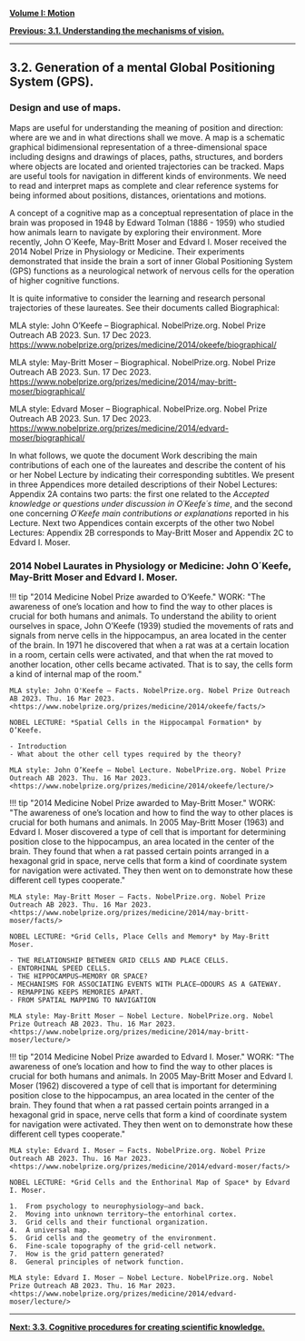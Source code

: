 
[**Volume I: Motion**](./volume-I.md)

[**Previous: 3.1.  Understanding the mechanisms of vision.**](./vol-I-chap-3-sect-1.md) 

***

## 3.2.  Generation of a mental Global Positioning System (GPS).

### Design and use of maps.

Maps are useful for understanding the meaning of position and direction: where are we and in what directions shall we move. A map is a schematic graphical bidimensional representation of a three-dimensional space including designs and drawings of places, paths, structures, and borders where objects are located and oriented trajectories can be tracked. Maps are useful tools for navigation in different kinds of environments. We need to read and interpret maps as complete and clear reference systems for being informed about positions, distances, orientations and motions.
 
A concept of a cognitive map as a conceptual representation of place in the brain was proposed in 1948 by Edward Tolman (1886 - 1959) who studied how animals learn to navigate by exploring their environment. More recently, John O´Keefe, May-Britt Moser and Edvard I. Moser received the 2014 Nobel Prize in Physiology or Medicine. Their experiments demonstrated that inside the brain a sort of inner Global Positioning System (GPS) functions as a neurological network of nervous cells for the operation of higher cognitive functions. 

It is quite informative to consider the learning and research personal trajectories of these laureates. See their documents called Biographical:

MLA style: John O’Keefe – Biographical. NobelPrize.org. Nobel Prize Outreach AB 2023. Sun. 17 Dec 2023. https://www.nobelprize.org/prizes/medicine/2014/okeefe/biographical/

MLA style: May-Britt Moser – Biographical. NobelPrize.org. Nobel Prize Outreach AB 2023. Sun. 17 Dec 2023. https://www.nobelprize.org/prizes/medicine/2014/may-britt-moser/biographical/

MLA style: Edvard Moser – Biographical. NobelPrize.org. Nobel Prize Outreach AB 2023. Sun. 17 Dec 2023. <https://www.nobelprize.org/prizes/medicine/2014/edvard-moser/biographical/>

In what follows, we quote the document Work describing the main contributions of each one of the laureates and describe the content of his or her Nobel Lecture by indicating their corresponding subtitles. We present in three Appendices more detailed descriptions of their Nobel Lectures: Appendix 2A contains two parts: the first one related to the *Accepted knowledge or questions under discussion in O´Keefe´s time*, and the second one concerning *O´Keefe main contributions or explanations* reported in his Lecture. Next two Appendices contain excerpts of the other two Nobel Lectures: Appendix 2B corresponds to May-Britt Moser and Appendix 2C to Edvard I. Moser.

### 2014 Nobel Laurates in Physiology or Medicine: John O´Keefe, May-Britt Moser and Edvard I. Moser.

!!! tip "2014 Medicine Nobel Prize awarded to O’Keefe."
	WORK: "The awareness of one’s location and how to find the way to other places is crucial for both humans and animals. To understand the ability to orient ourselves in space, John O’Keefe (1939) studied the movements of rats and signals from nerve cells in the hippocampus, an area located in the center of the brain. In 1971 he discovered that when a rat was at a certain location in a room, certain cells were activated, and that when the rat moved to another location, other cells became activated. That is to say, the cells form a kind of internal map of the room."

	MLA style: John O'Keefe – Facts. NobelPrize.org. Nobel Prize Outreach AB 2023. Thu. 16 Mar 2023. <https://www.nobelprize.org/prizes/medicine/2014/okeefe/facts/>

	NOBEL LECTURE: *Spatial Cells in the Hippocampal Formation* by O’Keefe.

	- Introduction
	- What about the other cell types required by the theory?

	MLA style: John O’Keefe – Nobel Lecture. NobelPrize.org. Nobel Prize Outreach AB 2023. Thu. 16 Mar 2023. <https://www.nobelprize.org/prizes/medicine/2014/okeefe/lecture/>

!!! tip "2014 Medicine Nobel Prize awarded to May-Britt Moser."
	WORK: "The awareness of one’s location and how to find the way to other places is crucial for both humans and animals. In 2005 May-Britt Moser (1963) and Edvard I. Moser discovered a type of cell that is important for determining position close to the hippocampus, an area located in the center of the brain. They found that when a rat passed certain points arranged in a hexagonal grid in space, nerve cells that form a kind of coordinate system for navigation were activated. They then went on to demonstrate how these different cell types cooperate."

	MLA style: May-Britt Moser – Facts. NobelPrize.org. Nobel Prize Outreach AB 2023. Thu. 16 Mar 2023. <https://www.nobelprize.org/prizes/medicine/2014/may-britt-moser/facts/>

	NOBEL LECTURE: *Grid Cells, Place Cells and Memory* by May-Britt Moser.

	- THE RELATIONSHIP BETWEEN GRID CELLS AND PLACE CELLS.
	- ENTORHINAL SPEED CELLS.
	- THE HIPPOCAMPUS—MEMORY OR SPACE?
	- MECHANISMS FOR ASSOCIATING EVENTS WITH PLACE—ODOURS AS A GATEWAY.
	- REMAPPING KEEPS MEMORIES APART.
	- FROM SPATIAL MAPPING TO NAVIGATION

	MLA style: May-Britt Moser – Nobel Lecture. NobelPrize.org. Nobel Prize Outreach AB 2023. Thu. 16 Mar 2023. <https://www.nobelprize.org/prizes/medicine/2014/may-britt-moser/lecture/>

!!! tip "2014 Medicine Nobel Prize awarded to Edvard I. Moser."
	WORK: "The awareness of one’s location and how to find the way to other places is crucial for both humans and animals. In 2005 May-Britt Moser and Edvard I. Moser (1962) discovered a type of cell that is important for determining position close to the hippocampus, an area located in the center of the brain. They found that when a rat passed certain points arranged in a hexagonal grid in space, nerve cells that form a kind of coordinate system for navigation were activated. They then went on to demonstrate how these different cell types cooperate."

	MLA style: Edvard I. Moser – Facts. NobelPrize.org. Nobel Prize Outreach AB 2023. Thu. 16 Mar 2023. <https://www.nobelprize.org/prizes/medicine/2014/edvard-moser/facts/>

	NOBEL LECTURE: *Grid Cells and the Enthorinal Map of Space* by Edvard I. Moser.

	1.	From psychology to neurophysiology—and back.
	2.	Moving into unknown territory—the entorhinal cortex.
	3.	Grid cells and their functional organization.
	4.	A universal map.
	5.	Grid cells and the geometry of the environment.
	6.	Fine-scale topography of the grid-cell network.
	7.	How is the grid pattern generated?
	8.	General principles of network function.

	MLA style: Edvard I. Moser – Nobel Lecture. NobelPrize.org. Nobel Prize Outreach AB 2023. Thu. 16 Mar 2023. <https://www.nobelprize.org/prizes/medicine/2014/edvard-moser/lecture/>

***

[**Next: 3.3.  Cognitive procedures for creating scientific knowledge.**](./vol-I-chap-3-sect-3.md)

